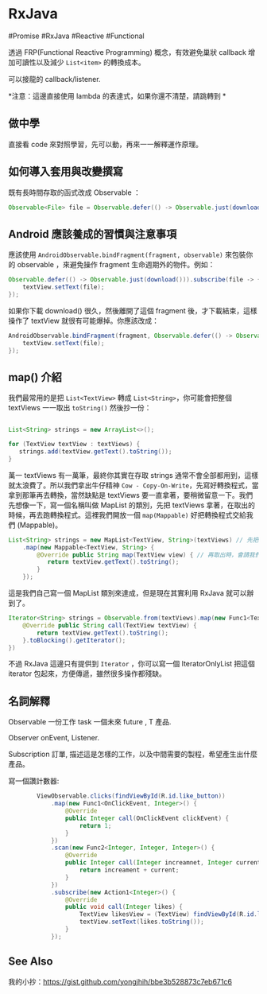 # RxJava

\#Promise \#RxJava \#Reactive \#Functional

透過 FRP(Functional Reactive Programming) 概念，有效避免巢狀 callback 增加可讀性以及減少 ```List<item>``` 的轉換成本。

可以接龍的 callback/listener.

*注意：這邊直接使用 lambda 的表達式，如果你還不清楚，請跳轉到 *

## 做中學

直接看 code 來對照學習，先可以動，再來一一解釋運作原理。

## 如何導入套用與改變撰寫

既有長時間存取的函式改成 Observable ：

```java
Observable<File> file = Observable.defer(() -> Observable.just(download()));
```

## Android 應該養成的習慣與注意事項

應該使用 ```AndroidObservable.bindFragment(fragment, observable)``` 來包裝你的 observable ，來避免操作 fragment 生命週期外的物件。例如：

```java
Observable.defer(() -> Observable.just(download())).subscribe(file -> {
    textView.setText(file);
});
```

如果你下載 download() 很久，然後離開了這個 fragment 後，才下載結束，這樣操作了 textView 就很有可能爆掉。你應該改成：

```java
AndroidObservable.bindFragment(fragment, Observable.defer(() -> Observable.just(download()))).subscribe(file -> {
    textView.setText(file);
});
```

## map() 介紹

我們最常用的是把 `List<TextView>` 轉成 `List<String>`，你可能會把整個 textViews 一一取出 `toString()` 然後抄一份：

```java

List<String> strings = new ArrayList<>();

for (TextView textView : textViews) {
   strings.add(textView.getText().toString());
}
```

萬一 textViews 有一萬筆，最終你其實在存取 strings 通常不會全部都用到，這樣就太浪費了。所以我們拿出牛仔精神 `Cow - Copy-On-Write`，先寫好轉換程式，當拿到那筆再去轉換，當然缺點是 textViews 要一直拿著，要稍微留意一下。我們先想像一下，寫一個名稱叫做 MapList 的類別，先把 textViews 拿著，在取出的時候，再去跑轉換程式。這裡我們開放一個 ```map(Mappable)``` 好把轉換程式交給我們 (Mappable)。

```java
List<String> strings = new MapList<TextView, String>(textViews) // 先把 textViews 拿著
    .map(new Mappable<TextView, String> {
        @Override public String map(TextView view) { // 再取出時，會請我們轉換
           return textView.getText().toString();
        }
    });
```

這是我們自己寫一個 MapList 類別來達成，但是現在其實利用 RxJava 就可以辦到了。

```java
Iterator<String> strings = Observable.from(textViews).map(new Func1<TextView, String>() {
    @Override public String call(TextView textView) {
        return textView.getText().toString();
    }.toBlocking().getIterator();
})
```

不過 RxJava 這邊只有提供到 ```Iterator``` ，你可以寫一個 IteratorOnlyList 把這個 iterator 包起來，方便傳遞，雖然很多操作都殘缺。


## 名詞解釋

Observable<T> 一份工作 task 一個未來 future , T 產品.

Observer<T> onEvent, Listener.

Subscription 訂單, 描述這是怎樣的工作，以及中間需要的製程，希望產生出什麼產品。

寫一個讚計數器:

```java
        ViewObservable.clicks(findViewById(R.id.like_button))
            .map(new Func1<OnClickEvent, Integer>() {
                @Override
                public Integer call(OnClickEvent clickEvent) {
                    return 1;
                }
            })
            .scan(new Func2<Integer, Integer, Integer>() {
                @Override
                public Integer call(Integer increamnet, Integer current) {
                    return increament + current;
                }
            })
            .subscribe(new Action1<Integer>() {
                @Override
                public void call(Integer likes) {
                    TextView likesView = (TextView) findViewById(R.id.likes_view);
                    textView.setText(likes.toString());
                }
            });
```

## See Also
我的小抄：https://gist.github.com/yongjhih/bbe3b528873c7eb671c6
